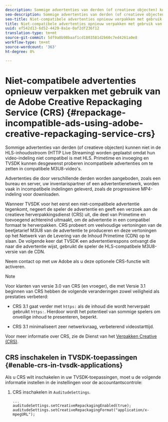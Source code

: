 ```yaml
---
description: Sommige advertenties van derden (of creatieve objecten) kunnen niet in de HLS-inhoudsstroom (HTTP Live Streaming) worden geplaatst omdat hun video-indeling niet compatibel is met HLS. Primetime en invoeging en TVSDK kunnen desgewenst proberen incompatibele advertenties om te zetten in compatibele M3U8-video's.
seo-description: Sommige advertenties van derden (of creatieve objecten) kunnen niet in de HLS-inhoudsstroom (HTTP Live Streaming) worden geplaatst omdat hun video-indeling niet compatibel is met HLS. Primetime en invoeging en TVSDK kunnen desgewenst proberen incompatibele advertenties om te zetten in compatibele M3U8-video's.
seo-title: Niet-compatibele advertenties opnieuw verpakken met gebruik van de Adobe Creative Repackaging Service (CRS)
title: Niet-compatibele advertenties opnieuw verpakken met gebruik van de Adobe Creative Repackaging Service (CRS)
uuid: ef542d13-6d52-4429-8a1e-0af2df236f12
translation-type: tm+mt
source-git-commit: 5df9a8b98baaf1cd1803581d2b60c7ed4261a0e8
workflow-type: tm+mt
source-wordcount: '363'
ht-degree: 0%

---
```



# Niet-compatibele advertenties opnieuw verpakken met gebruik van de Adobe Creative Repackaging Service (CRS) {#repackage-incompatible-ads-using-adobe-creative-repackaging-service-crs}

Sommige advertenties van derden (of creatieve objecten) kunnen niet in de HLS-inhoudsstroom (HTTP Live Streaming) worden geplaatst omdat hun video-indeling niet compatibel is met HLS. Primetime en invoeging en TVSDK kunnen desgewenst proberen incompatibele advertenties om te zetten in compatibele M3U8-video&#39;s.

Advertenties die door verschillende derden worden aangeboden, zoals een bureau en server, uw inventarispartner of een advertentienetwerk, worden vaak in incompatibele indelingen geleverd, zoals de progressieve MP4-indeling voor downloaden.

Wanneer TVSDK voor het eerst een niet-compatibele advertentie tegenkomt, negeert de speler de advertentie en geeft een verzoek aan de creatieve herverpakkingsdienst (CRS) uit, die deel van Primetime en toevoegend achtereind uitmaakt, om de advertentie in een compatibel formaat te herverpakken. CRS probeert om veelvoudige vertoningen van de beetjetarief M3U8 van de advertentie te produceren en deze vertoningen op het Netwerk van de Levering van de Inhoud Primetime (CDN) op te slaan. De volgende keer dat TVSDK een advertentierespons ontvangt die naar die advertentie wijst, gebruikt de speler de HLS-compatibele M3U8-versie van de CDN.

Neem contact op met uw Adobe als u deze optionele CRS-functie wilt activeren.

>[!NOTE]
>
>Voor klanten van versie 3.0 van CRS (en vroeger), die met Versie 3.1 beginnen van CRS hebben de volgende veranderingen zowel veiligheid als prestaties verbeterd:
>
>* CRS 3.1 gaat verder met `https:` als de inhoud die wordt herverpakt gebruikt `https:`. Hierdoor wordt het potentieel van sommige spelers om onveilige inhoud te presenteren, beperkt.
   >
   >
* CRS 3.1 minimaliseert zeer netwerkvraag, verbeterend videostarttijd.

>



Voor meer informatie over CRS, zie de Dienst van het [Verpakken Creative (CRS)](../../../../../dynamic-ad-insertion/creative-repackaging-service/crs-overview.md).

## CRS inschakelen in TVSDK-toepassingen {#enable-crs-in-tvsdk-applications}

Als u CRS wilt inschakelen in uw TVSDK-toepassingen, moet u de volgende informatie instellen in de instellingen voor de accountantscontrole:

1. CRS inschakelen in `AuditudeSettings`.

   ```
   ... 
   auditudeSettings.setCreativeRepackagingEnabled(true); 
   auditudeSettings.setCreativeRepackagingFormat("application/x-mpegURL"); 
   ```
